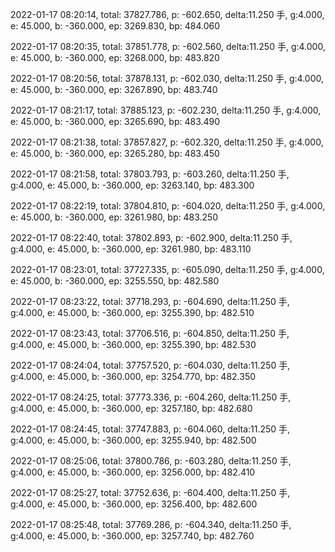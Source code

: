 2022-01-17 08:20:14, total: 37827.786, p: -602.650, delta:11.250 手, g:4.000, e: 45.000, b: -360.000, ep: 3269.830, bp: 484.060

2022-01-17 08:20:35, total: 37851.778, p: -602.560, delta:11.250 手, g:4.000, e: 45.000, b: -360.000, ep: 3268.000, bp: 483.820

2022-01-17 08:20:56, total: 37878.131, p: -602.030, delta:11.250 手, g:4.000, e: 45.000, b: -360.000, ep: 3267.890, bp: 483.740

2022-01-17 08:21:17, total: 37885.123, p: -602.230, delta:11.250 手, g:4.000, e: 45.000, b: -360.000, ep: 3265.690, bp: 483.490

2022-01-17 08:21:38, total: 37857.827, p: -602.320, delta:11.250 手, g:4.000, e: 45.000, b: -360.000, ep: 3265.280, bp: 483.450

2022-01-17 08:21:58, total: 37803.793, p: -603.260, delta:11.250 手, g:4.000, e: 45.000, b: -360.000, ep: 3263.140, bp: 483.300

2022-01-17 08:22:19, total: 37804.810, p: -604.020, delta:11.250 手, g:4.000, e: 45.000, b: -360.000, ep: 3261.980, bp: 483.250

2022-01-17 08:22:40, total: 37802.893, p: -602.900, delta:11.250 手, g:4.000, e: 45.000, b: -360.000, ep: 3261.980, bp: 483.110

2022-01-17 08:23:01, total: 37727.335, p: -605.090, delta:11.250 手, g:4.000, e: 45.000, b: -360.000, ep: 3255.550, bp: 482.580

2022-01-17 08:23:22, total: 37718.293, p: -604.690, delta:11.250 手, g:4.000, e: 45.000, b: -360.000, ep: 3255.390, bp: 482.510

2022-01-17 08:23:43, total: 37706.516, p: -604.850, delta:11.250 手, g:4.000, e: 45.000, b: -360.000, ep: 3255.390, bp: 482.530

2022-01-17 08:24:04, total: 37757.520, p: -604.030, delta:11.250 手, g:4.000, e: 45.000, b: -360.000, ep: 3254.770, bp: 482.350

2022-01-17 08:24:25, total: 37773.336, p: -604.260, delta:11.250 手, g:4.000, e: 45.000, b: -360.000, ep: 3257.180, bp: 482.680

2022-01-17 08:24:45, total: 37747.883, p: -604.060, delta:11.250 手, g:4.000, e: 45.000, b: -360.000, ep: 3255.940, bp: 482.500

2022-01-17 08:25:06, total: 37800.786, p: -603.280, delta:11.250 手, g:4.000, e: 45.000, b: -360.000, ep: 3256.000, bp: 482.410

2022-01-17 08:25:27, total: 37752.636, p: -604.400, delta:11.250 手, g:4.000, e: 45.000, b: -360.000, ep: 3256.400, bp: 482.600

2022-01-17 08:25:48, total: 37769.286, p: -604.340, delta:11.250 手, g:4.000, e: 45.000, b: -360.000, ep: 3257.740, bp: 482.760